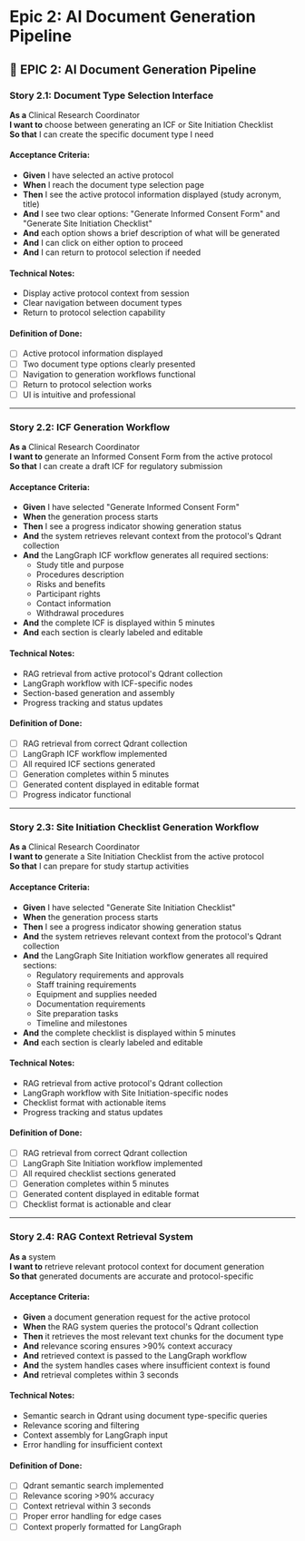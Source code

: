 # Epic 2: AI Document Generation Pipeline

## 🤖 **EPIC 2: AI Document Generation Pipeline**

### **Story 2.1: Document Type Selection Interface**

**As a** Clinical Research Coordinator  
**I want to** choose between generating an ICF or Site Initiation Checklist  
**So that** I can create the specific document type I need

#### **Acceptance Criteria:**
- **Given** I have selected an active protocol
- **When** I reach the document type selection page
- **Then** I see the active protocol information displayed (study acronym, title)
- **And** I see two clear options: "Generate Informed Consent Form" and "Generate Site Initiation Checklist"
- **And** each option shows a brief description of what will be generated
- **And** I can click on either option to proceed
- **And** I can return to protocol selection if needed

#### **Technical Notes:**
- Display active protocol context from session
- Clear navigation between document types
- Return to protocol selection capability

#### **Definition of Done:**
- [ ] Active protocol information displayed
- [ ] Two document type options clearly presented
- [ ] Navigation to generation workflows functional
- [ ] Return to protocol selection works
- [ ] UI is intuitive and professional

---

### **Story 2.2: ICF Generation Workflow**

**As a** Clinical Research Coordinator  
**I want to** generate an Informed Consent Form from the active protocol  
**So that** I can create a draft ICF for regulatory submission

#### **Acceptance Criteria:**
- **Given** I have selected "Generate Informed Consent Form"
- **When** the generation process starts
- **Then** I see a progress indicator showing generation status
- **And** the system retrieves relevant context from the protocol's Qdrant collection
- **And** the LangGraph ICF workflow generates all required sections:
  - Study title and purpose
  - Procedures description
  - Risks and benefits
  - Participant rights
  - Contact information
  - Withdrawal procedures
- **And** the complete ICF is displayed within 5 minutes
- **And** each section is clearly labeled and editable

#### **Technical Notes:**
- RAG retrieval from active protocol's Qdrant collection
- LangGraph workflow with ICF-specific nodes
- Section-based generation and assembly
- Progress tracking and status updates

#### **Definition of Done:**
- [ ] RAG retrieval from correct Qdrant collection
- [ ] LangGraph ICF workflow implemented
- [ ] All required ICF sections generated
- [ ] Generation completes within 5 minutes
- [ ] Generated content displayed in editable format
- [ ] Progress indicator functional

---

### **Story 2.3: Site Initiation Checklist Generation Workflow**

**As a** Clinical Research Coordinator  
**I want to** generate a Site Initiation Checklist from the active protocol  
**So that** I can prepare for study startup activities

#### **Acceptance Criteria:**
- **Given** I have selected "Generate Site Initiation Checklist"
- **When** the generation process starts
- **Then** I see a progress indicator showing generation status
- **And** the system retrieves relevant context from the protocol's Qdrant collection
- **And** the LangGraph Site Initiation workflow generates all required sections:
  - Regulatory requirements and approvals
  - Staff training requirements
  - Equipment and supplies needed
  - Documentation requirements
  - Site preparation tasks
  - Timeline and milestones
- **And** the complete checklist is displayed within 5 minutes
- **And** each section is clearly labeled and editable

#### **Technical Notes:**
- RAG retrieval from active protocol's Qdrant collection
- LangGraph workflow with Site Initiation-specific nodes
- Checklist format with actionable items
- Progress tracking and status updates

#### **Definition of Done:**
- [ ] RAG retrieval from correct Qdrant collection
- [ ] LangGraph Site Initiation workflow implemented
- [ ] All required checklist sections generated
- [ ] Generation completes within 5 minutes
- [ ] Generated content displayed in editable format
- [ ] Checklist format is actionable and clear

---

### **Story 2.4: RAG Context Retrieval System**

**As a** system  
**I want to** retrieve relevant protocol context for document generation  
**So that** generated documents are accurate and protocol-specific

#### **Acceptance Criteria:**
- **Given** a document generation request for the active protocol
- **When** the RAG system queries the protocol's Qdrant collection
- **Then** it retrieves the most relevant text chunks for the document type
- **And** relevance scoring ensures >90% context accuracy
- **And** retrieved context is passed to the LangGraph workflow
- **And** the system handles cases where insufficient context is found
- **And** retrieval completes within 3 seconds

#### **Technical Notes:**
- Semantic search in Qdrant using document type-specific queries
- Relevance scoring and filtering
- Context assembly for LangGraph input
- Error handling for insufficient context

#### **Definition of Done:**
- [ ] Qdrant semantic search implemented
- [ ] Relevance scoring >90% accuracy
- [ ] Context retrieval within 3 seconds
- [ ] Proper error handling for edge cases
- [ ] Context properly formatted for LangGraph